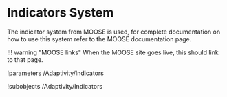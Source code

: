 # Indicators System
The indicator system from MOOSE is used, for complete documentation on how to use this system refer to the
MOOSE documentation page.

!!! warning "MOOSE links"
    When the MOOSE site goes live, this should link to that page.

!parameters /Adaptivity/Indicators

!subobjects /Adaptivity/Indicators
